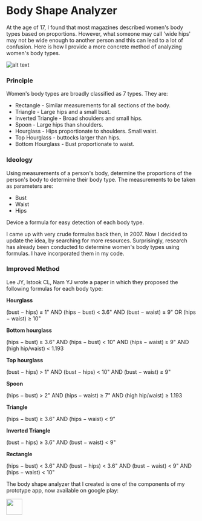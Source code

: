 # Body Shape Analyzer

At the age of 17, I found that most magazines described women's body types  based on proportions. However, what someone may call 'wide hips' may not be wide enough to another person and this can lead to a lot of confusion. Here is how I  provide a more concrete method of analyzing women's body types.

![alt text](http://vinslookbook.com/wp-content/uploads/2015/08/girl-1535859_1920-683x1024.jpg)

<!-- wp:heading {"level":3} -->
<h3>Principle</h3>
<!-- /wp:heading -->

<!-- wp:paragraph -->
<p>Women's body types are broadly classified as 7 types. They are:</p>
<!-- /wp:paragraph -->

<!-- wp:list -->
<ul><li>Rectangle - Similar measurements for all sections of  the body.</li><li>Triangle - Large hips and a small bust.</li><li>Inverted Triangle - Broad shoulders and small hips.</li><li>Spoon - Large hips than shoulders.</li><li>Hourglass -  Hips proportionate to shoulders. Small waist.</li><li>Top Hourglass - buttocks larger than hips.</li><li>Bottom Hourglass - Bust proportionate to waist.</li></ul>
<!-- /wp:list -->

<!-- wp:heading {"level":3} -->
<h3>Ideology</h3>
<!-- /wp:heading -->

<!-- wp:paragraph -->
<p>Using measurements of a person's body, determine the proportions of the person's body to determine their body type. The measurements to be taken as parameters are: </p>
<!-- /wp:paragraph -->

<!-- wp:list -->
<ul><li>Bust</li><li>Waist</li><li>Hips</li></ul>
<!-- /wp:list -->

<!-- wp:paragraph -->
<p>Device a formula for easy detection of each body type. </p>
<!-- /wp:paragraph -->

<!-- wp:paragraph -->
<p>I came up with very crude formulas back then, in 2007. Now I decided to update the idea, by searching for more resources. Surprisingly, research has already been conducted to determine women's body types using formulas. I have incorporated them in my code.</p>
<!-- /wp:paragraph -->

<!-- wp:heading {"level":3} -->
<h3>Improved Method</h3>
<!-- /wp:heading -->

<!-- wp:paragraph -->
<p>Lee JY, Istook CL, Nam YJ wrote a paper in which they proposed the following formulas for each body type:</p>
<!-- /wp:paragraph -->

<!-- wp:paragraph -->
<p><strong>Hourglass </strong></p>
<!-- /wp:paragraph -->

<!-- wp:paragraph -->
<p>(bust − hips) ≤ 1" AND (hips − bust) &lt; 3.6" AND (bust − waist) ≥ 9" OR (hips − waist) ≥ 10"</p>
<!-- /wp:paragraph -->

<!-- wp:paragraph -->
<p><strong>Bottom hourglass </strong></p>
<!-- /wp:paragraph -->

<!-- wp:paragraph -->
<p>(hips − bust) ≥ 3.6" AND (hips − bust) &lt; 10" AND (hips − waist) ≥ 9" AND (high hip/waist) &lt; 1.193</p>
<!-- /wp:paragraph -->

<!-- wp:paragraph -->
<p><strong>Top hourglass </strong></p>
<!-- /wp:paragraph -->

<!-- wp:paragraph -->
<p>(bust − hips) &gt; 1" AND (bust − hips) &lt; 10" AND (bust − waist) ≥ 9"</p>
<!-- /wp:paragraph -->

<!-- wp:paragraph -->
<p><strong>Spoon </strong></p>
<!-- /wp:paragraph -->

<!-- wp:paragraph -->
<p>(hips − bust) &gt; 2" AND (hips − waist) ≥ 7" AND (high hip/waist) ≥ 1.193</p>
<!-- /wp:paragraph -->

<!-- wp:paragraph -->
<p><strong>Triangle </strong></p>
<!-- /wp:paragraph -->

<!-- wp:paragraph -->
<p>(hips − bust) ≥ 3.6" AND (hips − waist) &lt; 9"</p>
<!-- /wp:paragraph -->

<!-- wp:paragraph -->
<p><strong>Inverted Triangle </strong></p>
<!-- /wp:paragraph -->

<!-- wp:paragraph -->
<p>(bust − hips) ≥ 3.6" AND (bust − waist) &lt; 9"</p>
<!-- /wp:paragraph -->

<!-- wp:paragraph -->
<p><strong>Rectangle </strong></p>
<!-- /wp:paragraph -->

<!-- wp:paragraph -->
<p>(hips − bust) &lt; 3.6" AND (bust − hips) &lt; 3.6" AND (bust − waist) &lt; 9" AND (hips − waist) &lt; 10"</p>
<!-- /wp:paragraph -->

The body shape analyzer that I created is one of the components of my prototype app, now available on google play:

[<img src="https://encrypted-tbn0.gstatic.com/images?q=tbn%3AANd9GcSojpFFWqTqH_wHsjAwe--ZdKXrsSNZBDWNNz4qK8fYRX_wK0Wb&usqp=CAU" height="42" width="42">](https://play.google.com/store/apps/details?id=com.vins.vinslookbook&hl=en)

